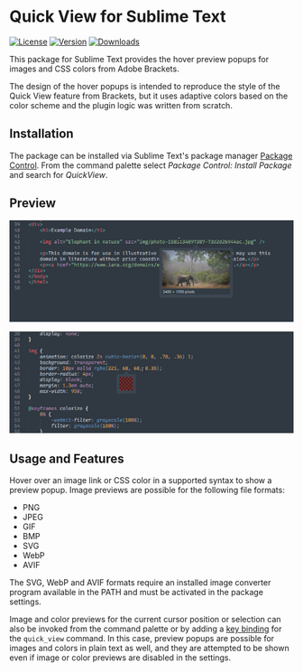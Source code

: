 # Quick View for Sublime Text

[![License](https://img.shields.io/github/license/jwortmann/quick-view)](https://github.com/jwortmann/quick-view/blob/master/LICENSE)
[![Version](https://img.shields.io/github/v/release/jwortmann/quick-view?label=version)](https://github.com/jwortmann/quick-view/releases)
[![Downloads](https://img.shields.io/packagecontrol/dt/QuickView)](https://packagecontrol.io/packages/QuickView)

This package for Sublime Text provides the hover preview popups for images and CSS colors from Adobe Brackets.

The design of the hover popups is intended to reproduce the style of the Quick View feature from Brackets, but it uses adaptive colors based on the color scheme and the plugin logic was written from scratch.

## Installation

The package can be installed via Sublime Text's package manager [Package Control](https://packagecontrol.io/installation).
From the command palette select *Package Control: Install Package* and search for *QuickView*.

## Preview

![Image popup](img/image_popup.png)

![Color popup](img/color_popup.png)

## Usage and Features

Hover over an image link or CSS color in a supported syntax to show a preview popup.
Image previews are possible for the following file formats:

* PNG
* JPEG
* GIF
* BMP
* SVG
* WebP
* AVIF

The SVG, WebP and AVIF formats require an installed image converter program available in the PATH and must be activated in the package settings.

Image and color previews for the current cursor position or selection can also be invoked from the command palette or by adding a [key binding](https://www.sublimetext.com/docs/key_bindings.html) for the `quick_view` command.
In this case, preview popups are possible for images and colors in plain text as well, and they are attempted to be shown even if image or color previews are disabled in the settings.
